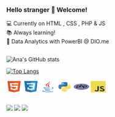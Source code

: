 ### Hello stranger 👋 Welcome!
💻 Currently on HTML , CSS , PHP & JS<br>
📚 Always learning!<br>
🎡 Data Analytics with PowerBI @ DIO.me <br>

##
![Ana's GitHub stats](https://github-readme-stats.vercel.app/api?username=ananunesdev&show_icons=true&theme=onedark)
<div style="width: 200px;">
<a href="https://github.com/ananunesdev/github-readme-stats">
  <img src="https://github-readme-stats.vercel.app/api/top-langs/?username=ananunesdev&langs_count=8icons=true&theme=onedark" alt="Top Langs" />
</a>
</div>

<div style="display: inline_block"><br>
    <img allign="center" alt="Ana-HTML" height="30" width="40" src="https://raw.githubusercontent.com/devicons/devicon/master/icons/html5/html5-original.svg">
    <img allign="center" alt="Ana-CSS" height="30" width="40" src="https://raw.githubusercontent.com/devicons/devicon/master/icons/css3/css3-original.svg">
    <img allign="center" alt="Ana-Java" height="30" width="40" src="https://raw.githubusercontent.com/devicons/devicon/master/icons/java/java-original.svg">
    <img allign="center" alt="Ana-Python" height="30" width="40" src="https://raw.githubusercontent.com/devicons/devicon/master/icons/python/python-original.svg">
    <img allign="center" alt="Ana-PHP" height="30" width="40" src="https://raw.githubusercontent.com/devicons/devicon/master/icons/php/php-original.svg">
    <img allign="center" alt="Ana-JavaScript" height="30" width="40" src="https://raw.githubusercontent.com/devicons/devicon/master/icons/javascript/javascript-original.svg">
</div>

##

<div>
    <a href="https://instagram.com/a.nuniv" target="_blank"><img src="https://img.shields.io/badge/Instagram%20%20-white?style=for-the-badge&logo=instagram" target="_blank"></a>
    <a href="https://www.linkedin.com/in/ananunesn/" target="_blank"><img src="https://img.shields.io/badge/LinkedIn%20%20-blue?style=for-the-badge&logo=linkedin" target="_blank"></a>
    <a href="mailto:ananunes.dev@gmail.com" target="_blank"><img src="https://img.shields.io/badge/Gmail%20%20-darkred?style=for-the-badge&logo=gmail" target="_blank"></a>
</div>

